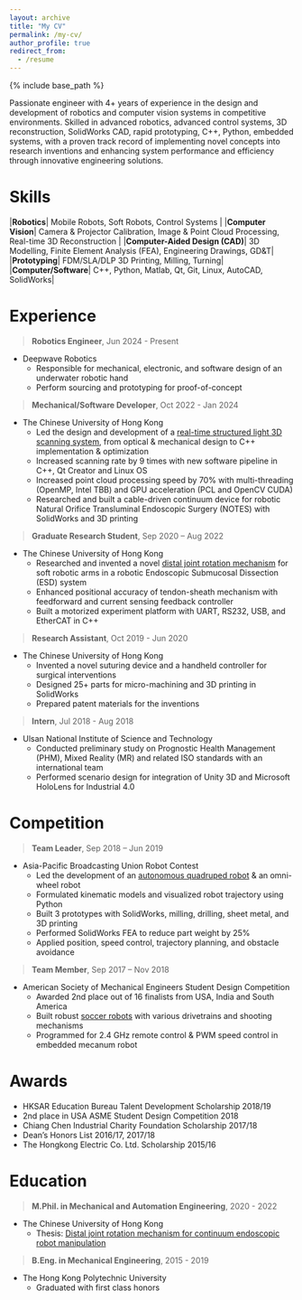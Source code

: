 ```yaml
---
layout: archive
title: "My CV"
permalink: /my-cv/
author_profile: true
redirect_from:
  - /resume
---
```


{% include base_path %}

Passionate engineer with 4+ years of experience in the design and development of robotics and computer vision systems in competitive environments. Skilled in advanced robotics, advanced control systems, 3D reconstruction, SolidWorks CAD, rapid prototyping, C++, Python, embedded systems, with a proven track record of implementing novel concepts into research inventions and enhancing system performance and efficiency through innovative engineering solutions.

Skills
======

|**Robotics**| Mobile Robots, Soft Robots, Control Systems |
|**Computer Vision**| Camera & Projector Calibration, Image & Point Cloud Processing, Real-time 3D Reconstruction |
|**Computer-Aided Design (CAD)**| 3D Modelling, Finite Element Analysis (FEA), Engineering Drawings, GD&T|
|**Prototyping**| FDM/SLA/DLP 3D Printing, Milling, Turning|
|**Computer/Software**| C++, Python, Matlab, Qt, Git, Linux, AutoCAD, SolidWorks|

Experience
======

> **Robotics Engineer**, Jun 2024 - Present
* Deepwave Robotics
  * Responsible for mechanical, electronic, and software design of an underwater robotic hand
  * Perform sourcing and prototyping for proof-of-concept

> **Mechanical/Software Developer**, Oct 2022 - Jan 2024
* The Chinese University of Hong Kong
  * Led the design and development of a [real-time structured light 3D scanning system](/portfolio/2023-structured-light/), from optical & mechanical design to C++ implementation & optimization
  * Increased scanning rate by 9 times with new software pipeline in C++, Qt Creator and Linux OS
  * Increased point cloud processing speed by 70% with multi-threading (OpenMP, Intel TBB) and GPU acceleration (PCL and OpenCV CUDA)
  * Researched and built a cable-driven continuum device for robotic Natural Orifice Transluminal Endoscopic Surgery (NOTES) with SolidWorks and 3D printing

> **Graduate Research Student**, Sep 2020 – Aug 2022
* The Chinese University of Hong Kong
  * Researched and invented a novel [distal joint rotation mechanism](/related-publications/2022-08-31-mphil-thesis) for soft robotic arms in a robotic Endoscopic Submucosal Dissection (ESD) system
  * Enhanced positional accuracy of tendon-sheath mechanism with feedforward and current sensing feedback controller
  * Built a motorized experiment platform with UART, RS232, USB, and EtherCAT in C++


> **Research Assistant**, Oct 2019 - Jun 2020
* The Chinese University of Hong Kong
  * Invented a novel suturing device and a handheld controller for surgical interventions
  * Designed 25+ parts for micro-machining and 3D printing in SolidWorks
  * Prepared patent materials for the inventions

> **Intern**, Jul 2018 - Aug 2018
* Ulsan National Institute of Science and Technology
  * Conducted preliminary study on Prognostic Health Management (PHM), Mixed Reality (MR) and related ISO standards with an international team
  * Performed scenario design for integration of Unity 3D and Microsoft HoloLens for Industrial 4.0

Competition
======

> **Team Leader**, Sep 2018 – Jun 2019
* Asia-Pacific Broadcasting Union Robot Contest
  * Led the development of an [autonomous quadruped robot](/portfolio/2019-quadruped-robot/) & an omni-wheel robot
  * Formulated kinematic models and visualized robot trajectory using Python
  * Built 3 prototypes with SolidWorks, milling, drilling, sheet metal, and 3D printing
  * Performed SolidWorks FEA to reduce part weight by 25%
  * Applied position, speed control, trajectory planning, and obstacle avoidance

> **Team Member**, Sep 2017 – Nov 2018
* American Society of Mechanical Engineers Student Design Competition
  * Awarded 2nd place out of 16 finalists from USA, India and South America
  * Built robust [soccer robots](/portfolio/2018-soccer-robots/) with various drivetrains and shooting mechanisms
  * Programmed for 2.4 GHz remote control & PWM speed control in embedded mecanum robot

Awards
======

* HKSAR Education Bureau Talent Development Scholarship 2018/19
* 2nd place in USA ASME Student Design Competition 2018
* Chiang Chen Industrial Charity Foundation Scholarship 2017/18
* Dean’s Honors List 2016/17, 2017/18
* The Hongkong Electric Co. Ltd. Scholarship 2015/16

Education
======

> **M.Phil. in Mechanical and Automation Engineering**, 2020 - 2022
* The Chinese University of Hong Kong
  * Thesis: [Distal joint rotation mechanism for continuum endoscopic robot manipulation](/related-publications/2022-08-31-mphil-thesis)

> **B.Eng. in Mechanical Engineering**, 2015 - 2019
* The Hong Kong Polytechnic University
  * Graduated with first class honors

<!-- Publications
======
  <ul>{% for post in site.publications reversed %}
    {% include archive-single-cv.html %}
  {% endfor %}</ul> -->

<!-- Talks
======
  <ul>{% for post in site.talks reversed %}
    {% include archive-single-talk-cv.html  %}
  {% endfor %}</ul>
  
Teaching
======…
  <ul>{% for post in site.teaching reversed %}
    {% include archive-single-cv.html %}
  {% endfor %}</ul>
  …
Service and leadership
======
* Currently signed in to 43 different slack teams -->